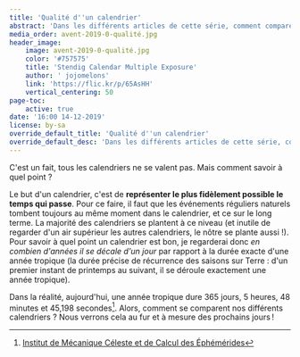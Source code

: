 ```yaml
---
title: 'Qualité d''un calendrier'
abstract: 'Dans les différents articles de cette série, comment comparer les calendriers entre eux ?'
media_order: avent-2019-0-qualité.jpg
header_image:
    image: avent-2019-0-qualité.jpg
    color: '#757575'
    title: 'Stendig Calendar Multiple Exposure'
    author: ' jojomelons'
    link: 'https://flic.kr/p/65AsHH'
    vertical_centering: 50
page-toc:
    active: true
date: '16:00 14-12-2019'
license: by-sa
override_default_title: 'Qualité d''un calendrier'
override_default_desc: 'Dans les différents articles de cette série, comment comparer les calendriers entre eux ?'
---
```


C'est un fait, tous les calendriers ne se valent pas. Mais comment savoir à quel point ?

Le but d'un calendrier, c'est de **représenter le plus fidèlement possible le temps qui passe**. Pour ce faire, il faut que les événements réguliers naturels tombent toujours au même moment dans le calendrier, et ce sur le long terme. La majorité des calendriers se plantent à ce niveau (et inutile de regarder d'un air supérieur les autres calendriers, le nôtre se plante aussi !). Pour savoir à quel point un calendrier est bon, je regarderai donc _en combien d'années il se décale d'un jour_ par rapport à la durée exacte d'une année tropique (la durée précise de récurrence des saisons sur Terre : d'un premier instant de printemps au suivant, il se déroule exactement une année tropique).

Dans la réalité, aujourd'hui, une année tropique dure 365 jours, 5 heures, 48 minutes et 45,198 secondes[^année-tropique]. Alors, comment se comparent nos différents calendriers ? Nous verrons cela au fur et à mesure des prochains jours !

[^année-tropique]: [Institut de Mécanique Céleste et de Calcul des Éphémérides](ftp://ftp.imcce.fr/pub/misc/annee_tropique/annee_tropique.doc)